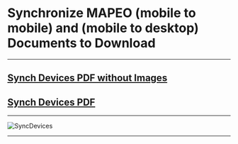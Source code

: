 # Synchronize MAPEO (mobile to mobile) and (mobile to desktop) Documents to Download

---

## [Synch Devices PDF without Images](docsPDF/Sync.pdf)

## [Synch Devices PDF](docsPDF/SynchIMG.pdf)

---

![SyncDevices](images/sync.png)

---